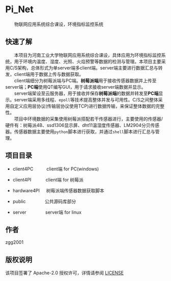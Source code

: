 # Pi_Net
&emsp;&emsp;物联网应用系统综合课设，环境指标监控系统

## 快速了解
&emsp;&emsp;本项目为河南工业大学物联网应用系统综合课设，具体应用为环境指标监控系统，用于环境内温度、湿度、光照、火焰预警等数据的检测与管理。本项目主要采用C/S架构，总体形式为单server端多client端。server端主要进行数据汇总与转发，client端用于数据上传与数据获取。<br>
&emsp;&emsp;client端细分为树莓派端与PC端。**树莓派端**用于接收传感器数据并上传至server端；**PC端**使用QT编写GUI，用于请求接收server端数据并显示。<br>
&emsp;&emsp;server端架设至云服务器，用于接收并保存**树莓派端**的数据并转发至**PC端**显示。server端采用多线程、`epoll`等技术提高整体并发与可用性。C/S之间整体采用自定义应用层协议(传输层协议使用TCP)进行数据传输，来保证整体数据的完整性。<br>
&emsp;&emsp;项目中环境数据的采集使用树莓派搭配若干传感器进行，主要使用的传感器/硬件有：树莓派4B、ssd1306显示屏、dht11温湿度传感器、LM2904分贝传感器。传感器数据主要使用`python`脚本进行获取，并通过`shell`脚本进行汇总与管理。

## 项目目录
* client4PC&emsp;&emsp;&ensp;&ensp;client端 for PC(windows)

* client4PI &emsp;&emsp;&ensp;&ensp;client端 for 树莓派

* hardware4PI&ensp;&emsp;树莓派端传感器数据获取脚本

* public &emsp;&emsp;&emsp;&emsp;公共源码库部分

* server &emsp;&emsp;&emsp;&emsp;server端 for linux


## 作者
zgg2001

## 版权说明
该项目签署了 Apache-2.0 授权许可，详情请参阅 [LICENSE](https://github.com/zgg2001/Pi_Net/blob/main/LICENSE)